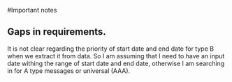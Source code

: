#Important notes

## Gaps in requirements.

It is not clear regarding the priority of start date and end date for type B when we extract it from data. So I am assuming that I need to have an input date withing the range of start date and end date, otherwise I am searching in for A type messages or universal (AAA).
